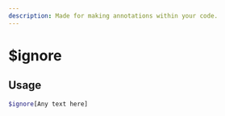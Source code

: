 ```yaml
---
description: Made for making annotations within your code.
---
```


# $ignore

## Usage

```php
$ignore[Any text here]
```
